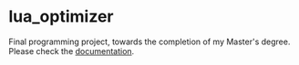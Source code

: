 # lua_optimizer

Final programming project, towards the completion of my Master's degree.
Please check the [documentation](doc/doc.md).
